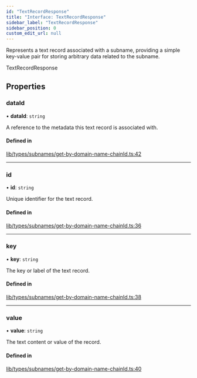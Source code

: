 ```yaml
---
id: "TextRecordResponse"
title: "Interface: TextRecordResponse"
sidebar_label: "TextRecordResponse"
sidebar_position: 0
custom_edit_url: null
---
```


Represents a text record associated with a subname, providing a simple key-value pair
for storing arbitrary data related to the subname.

 TextRecordResponse

## Properties

### dataId

• **dataId**: `string`

A reference to the metadata this text record is associated with.

#### Defined in

[lib/types/subnames/get-by-domain-name-chainId.ts:42](https://github.com/JustaName-id/JustaName-sdk/blob/610ce53/packages/@justaname.id/sdk/src/lib/types/subnames/get-by-domain-name-chainId.ts#L42)

___

### id

• **id**: `string`

Unique identifier for the text record.

#### Defined in

[lib/types/subnames/get-by-domain-name-chainId.ts:36](https://github.com/JustaName-id/JustaName-sdk/blob/610ce53/packages/@justaname.id/sdk/src/lib/types/subnames/get-by-domain-name-chainId.ts#L36)

___

### key

• **key**: `string`

The key or label of the text record.

#### Defined in

[lib/types/subnames/get-by-domain-name-chainId.ts:38](https://github.com/JustaName-id/JustaName-sdk/blob/610ce53/packages/@justaname.id/sdk/src/lib/types/subnames/get-by-domain-name-chainId.ts#L38)

___

### value

• **value**: `string`

The text content or value of the record.

#### Defined in

[lib/types/subnames/get-by-domain-name-chainId.ts:40](https://github.com/JustaName-id/JustaName-sdk/blob/610ce53/packages/@justaname.id/sdk/src/lib/types/subnames/get-by-domain-name-chainId.ts#L40)
